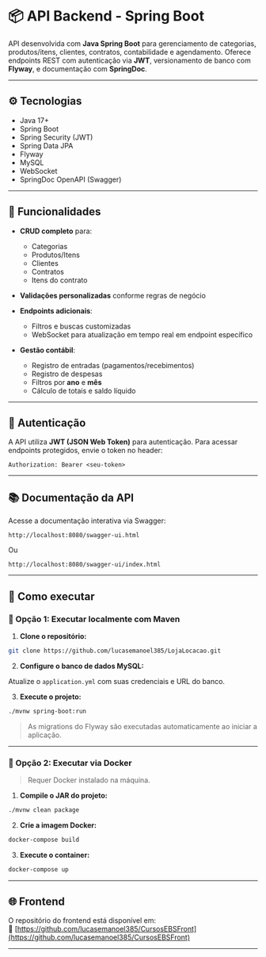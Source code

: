 # 📦 API Backend - Spring Boot

API desenvolvida com **Java Spring Boot** para gerenciamento de categorias, produtos/itens, clientes, contratos, contabilidade e agendamento. Oferece endpoints REST com autenticação via **JWT**, versionamento de banco com **Flyway**, e documentação com **SpringDoc**.

---

## ⚙️ Tecnologias

- Java 17+
- Spring Boot
- Spring Security (JWT)
- Spring Data JPA
- Flyway
- MySQL
- WebSocket
- SpringDoc OpenAPI (Swagger)

---

## 🚀 Funcionalidades

- **CRUD completo** para:
  - Categorias
  - Produtos/Itens
  - Clientes
  - Contratos
  - Itens do contrato

- **Validações personalizadas** conforme regras de negócio

- **Endpoints adicionais**:
  - Filtros e buscas customizadas
  - WebSocket para atualização em tempo real em endpoint específico

- **Gestão contábil**:
  - Registro de entradas (pagamentos/recebimentos)
  - Registro de despesas
  - Filtros por **ano** e **mês**
  - Cálculo de totais e saldo líquido

---

## 🔐 Autenticação

A API utiliza **JWT (JSON Web Token)** para autenticação. Para acessar endpoints protegidos, envie o token no header:

```
Authorization: Bearer <seu-token>
```

---

## 📚 Documentação da API

Acesse a documentação interativa via Swagger:

```
http://localhost:8080/swagger-ui.html
```

Ou

```
http://localhost:8080/swagger-ui/index.html
```

---

## 🧪 Como executar

### 📍 Opção 1: Executar localmente com Maven

1. **Clone o repositório:**

```bash
git clone https://github.com/lucasemanoel385/LojaLocacao.git
```

2. **Configure o banco de dados MySQL:**

Atualize o `application.yml` com suas credenciais e URL do banco.

3. **Execute o projeto:**

```bash
./mvnw spring-boot:run
```

> As migrations do Flyway são executadas automaticamente ao iniciar a aplicação.

---

### 🐳 Opção 2: Executar via Docker

> Requer Docker instalado na máquina.

1. **Compile o JAR do projeto:**

```bash
./mvnw clean package
```

2. **Crie a imagem Docker:**

```bash
docker-compose build
```

3. **Execute o container:**

```bash
docker-compose up
```
---

## 🌐 Frontend

O repositório do frontend está disponível em:  
🔗 [https://github.com/lucasemanoel385/CursosEBSFront](https://github.com/lucasemanoel385/CursosEBSFront)

---
